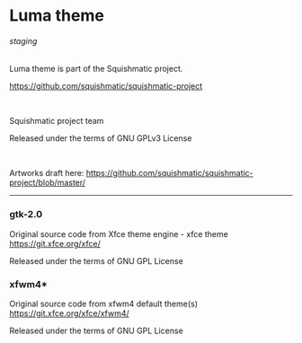 
# Luma theme

###### staging

Luma theme is part of the Squishmatic project.


https://github.com/squishmatic/squishmatic-project

 

Squishmatic project team

Released under the terms of GNU GPLv3 License

 

Artworks draft here: https://github.com/squishmatic/squishmatic-project/blob/master/


---


### gtk-2.0

Original source code from Xfce theme engine - xfce theme https://git.xfce.org/xfce/

Released under the terms of GNU GPL License



### xfwm4*

Original source code from xfwm4 default theme(s) https://git.xfce.org/xfce/xfwm4/

Released under the terms of GNU GPL License
